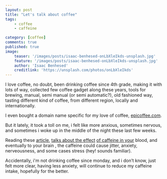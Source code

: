 ```yaml
---
layout: post
title: "Let's talk about coffee"
tags: 
    - coffee
    - caffeine

category: [coffee]
comments: true
published: true
image:
    teaser: '/images/posts/isaac-benhesed-onLbXleIkds-unsplash.jpg'
    feature: '/images/posts/isaac-benhesed-onLbXleIkds-unsplash.jpg'
    author: 'Isaac Benhesed'
    creditlink: 'https://unsplash.com/photos/onLbXleIkds'
---
```


I love coffee, no doubt, been drinking coffee since 4th grade, making it with lots of way, collected few coffee gadget along these years, tools for brewing, manual, semi manual (or semi automatic?), old fashioned way, tasting different kind of coffee, from different region, locally and internationally. 

I even bought a domain name specific for my love of coffee, [epicoffee.com](https://epicoffee.com/).

But it lately, it took a toll on me, i felt like more anxious, sometimes nervous, and sometimes i woke up in the middle of the night these last few weeks.
<!--more-->

Reading these [article](https://www.psychologytoday.com/us/blog/progress-not-perfection/201106/i-quit-coffee-cure-my-anxiety), [talks about the effect](https://www.deathwishcoffee.com/blogs/news/caffeine-and-anxiety) [of caffeine in your](https://www.sbs.com.au/food/article/2019/03/14/why-does-coffee-make-me-anxious-while-others-can-drink-it-bed) blood, and eventually to your brain , the caffeine could cause jitter, anxiety, nerveousness, and some cases stress (hey! sounds familiar).

Accidentally, i'm not drinking coffee since monday, and i don’t know, just felt more clear, having less anxiety, will continue to reduce my caffeine intake, hopefully for the better. 